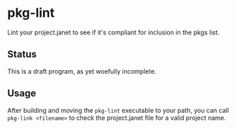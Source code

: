 # pkg-lint

Lint your project.janet to see if it's compliant for inclusion in the pkgs list.

## Status

This is a draft program, as yet woefully incomplete.

## Usage

After building and moving the `pkg-lint` executable to your path, you can call `pkg-link <filename>` to check the project.janet file for a valid project name.


